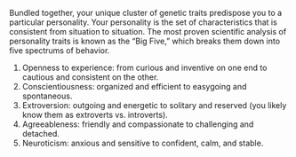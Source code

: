 Bundled together, your unique cluster of genetic traits predispose
you to a particular personality. Your personality is the set of
characteristics that is consistent from situation to situation. The most
proven scientific analysis of personality traits is known as the “Big
Five,” which breaks them down into five spectrums of behavior.

1. Openness to experience: from curious and inventive on one end
to cautious and consistent on the other.
2. Conscientiousness: organized and efficient to easygoing and
spontaneous.
3. Extroversion: outgoing and energetic to solitary and reserved
(you likely know them as extroverts vs. introverts).
4. Agreeableness: friendly and compassionate to challenging and
detached.
5. Neuroticism: anxious and sensitive to confident, calm, and
stable.